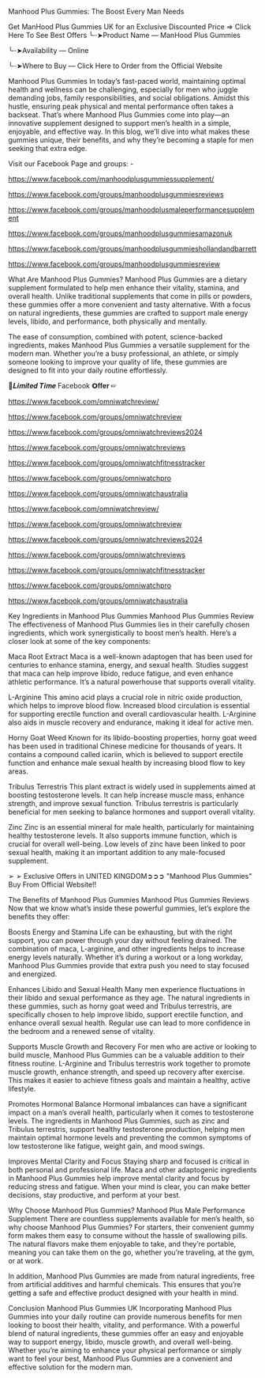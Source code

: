 Manhood Plus Gummies: The Boost Every Man Needs

Get ManHood Plus Gummies UK for an Exclusive Discounted Price => Click Here To See Best Offers
╰┈➤Product Name — ManHood Plus Gummies 

╰┈➤Availability — Online

╰┈➤Where to Buy — Click Here to Order from the Official Website

Manhood Plus Gummies In today’s fast-paced world, maintaining optimal health and wellness can be challenging, especially for men who juggle demanding jobs, family responsibilities, and social obligations. Amidst this hustle, ensuring peak physical and mental performance often takes a backseat. That’s where Manhood Plus Gummies come into play—an innovative supplement designed to support men’s health in a simple, enjoyable, and effective way. In this blog, we’ll dive into what makes these gummies unique, their benefits, and why they’re becoming a staple for men seeking that extra edge.

Visit our Facebook Page and groups: -

https://www.facebook.com/manhoodplusgummiessupplement/

https://www.facebook.com/groups/manhoodplusgummiesreviews

https://www.facebook.com/groups/manhoodplusmaleperformancesupplement

https://www.facebook.com/groups/manhoodplusgummiesamazonuk

https://www.facebook.com/groups/manhoodplusgummieshollandandbarrett

https://www.facebook.com/groups/manhoodplusgummiesreview

What Are Manhood Plus Gummies?
Manhood Plus Gummies are a dietary supplement formulated to help men enhance their vitality, stamina, and overall health. Unlike traditional supplements that come in pills or powders, these gummies offer a more convenient and tasty alternative. With a focus on natural ingredients, these gummies are crafted to support male energy levels, libido, and performance, both physically and mentally.

The ease of consumption, combined with potent, science-backed ingredients, makes Manhood Plus Gummies a versatile supplement for the modern man. Whether you’re a busy professional, an athlete, or simply someone looking to improve your quality of life, these gummies are designed to fit into your daily routine effortlessly.

📢𝑳𝒊𝒎𝒊𝒕𝒆𝒅 𝑻𝒊𝒎𝒆 Facebook 𝗢𝐟𝐟𝐞𝐫 ☞ 

https://www.facebook.com/omniwatchreview/

https://www.facebook.com/groups/omniwatchreview

https://www.facebook.com/groups/omniwatchreviews2024

https://www.facebook.com/groups/omniwatchreviews

https://www.facebook.com/groups/omniwatchfitnesstracker

https://www.facebook.com/groups/omniwatchpro

https://www.facebook.com/groups/omniwatchaustralia

https://www.facebook.com/omniwatchreview/

https://www.facebook.com/groups/omniwatchreview

https://www.facebook.com/groups/omniwatchreviews2024

https://www.facebook.com/groups/omniwatchreviews

https://www.facebook.com/groups/omniwatchfitnesstracker

https://www.facebook.com/groups/omniwatchpro

https://www.facebook.com/groups/omniwatchaustralia



Key Ingredients in Manhood Plus Gummies
Manhood Plus Gummies Review The effectiveness of Manhood Plus Gummies lies in their carefully chosen ingredients, which work synergistically to boost men’s health. Here’s a closer look at some of the key components:

Maca Root Extract
Maca is a well-known adaptogen that has been used for centuries to enhance stamina, energy, and sexual health. Studies suggest that maca can help improve libido, reduce fatigue, and even enhance athletic performance. It’s a natural powerhouse that supports overall vitality.

L-Arginine
This amino acid plays a crucial role in nitric oxide production, which helps to improve blood flow. Increased blood circulation is essential for supporting erectile function and overall cardiovascular health. L-Arginine also aids in muscle recovery and endurance, making it ideal for active men.

Horny Goat Weed
Known for its libido-boosting properties, horny goat weed has been used in traditional Chinese medicine for thousands of years. It contains a compound called icariin, which is believed to support erectile function and enhance male sexual health by increasing blood flow to key areas.

Tribulus Terrestris
This plant extract is widely used in supplements aimed at boosting testosterone levels. It can help increase muscle mass, enhance strength, and improve sexual function. Tribulus terrestris is particularly beneficial for men seeking to balance hormones and support overall vitality.

Zinc
Zinc is an essential mineral for male health, particularly for maintaining healthy testosterone levels. It also supports immune function, which is crucial for overall well-being. Low levels of zinc have been linked to poor sexual health, making it an important addition to any male-focused supplement.

➢ ➢ Exclusive Offers in UNITED KINGDOM➲➲➲ "Manhood Plus Gummies" Buy From Official Website!!

The Benefits of Manhood Plus Gummies
Manhood Plus Gummies Reviews Now that we know what’s inside these powerful gummies, let’s explore the benefits they offer:

Boosts Energy and Stamina
Life can be exhausting, but with the right support, you can power through your day without feeling drained. The combination of maca, L-arginine, and other ingredients helps to increase energy levels naturally. Whether it’s during a workout or a long workday, Manhood Plus Gummies provide that extra push you need to stay focused and energized.

Enhances Libido and Sexual Health
Many men experience fluctuations in their libido and sexual performance as they age. The natural ingredients in these gummies, such as horny goat weed and Tribulus terrestris, are specifically chosen to help improve libido, support erectile function, and enhance overall sexual health. Regular use can lead to more confidence in the bedroom and a renewed sense of vitality.

Supports Muscle Growth and Recovery
For men who are active or looking to build muscle, Manhood Plus Gummies can be a valuable addition to their fitness routine. L-Arginine and Tribulus terrestris work together to promote muscle growth, enhance strength, and speed up recovery after exercise. This makes it easier to achieve fitness goals and maintain a healthy, active lifestyle.

Promotes Hormonal Balance
Hormonal imbalances can have a significant impact on a man’s overall health, particularly when it comes to testosterone levels. The ingredients in Manhood Plus Gummies, such as zinc and Tribulus terrestris, support healthy testosterone production, helping men maintain optimal hormone levels and preventing the common symptoms of low testosterone like fatigue, weight gain, and mood swings.

Improves Mental Clarity and Focus
Staying sharp and focused is critical in both personal and professional life. Maca and other adaptogenic ingredients in Manhood Plus Gummies help improve mental clarity and focus by reducing stress and fatigue. When your mind is clear, you can make better decisions, stay productive, and perform at your best.

Why Choose Manhood Plus Gummies?
Manhood Plus Male Performance Supplement There are countless supplements available for men’s health, so why choose Manhood Plus Gummies? For starters, their convenient gummy form makes them easy to consume without the hassle of swallowing pills. The natural flavors make them enjoyable to take, and they’re portable, meaning you can take them on the go, whether you’re traveling, at the gym, or at work.

In addition, Manhood Plus Gummies are made from natural ingredients, free from artificial additives and harmful chemicals. This ensures that you’re getting a safe and effective product designed with your health in mind.

Conclusion
Manhood Plus Gummies UK Incorporating Manhood Plus Gummies into your daily routine can provide numerous benefits for men looking to boost their health, vitality, and performance. With a powerful blend of natural ingredients, these gummies offer an easy and enjoyable way to support energy, libido, muscle growth, and overall well-being. Whether you’re aiming to enhance your physical performance or simply want to feel your best, Manhood Plus Gummies are a convenient and effective solution for the modern man.


